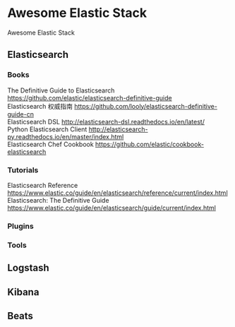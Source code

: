 # Awesome Elastic Stack
Awesome Elastic Stack

## Elasticsearch

### Books
The Definitive Guide to Elasticsearch  https://github.com/elastic/elasticsearch-definitive-guide <br />
Elasticsearch 权威指南  https://github.com/looly/elasticsearch-definitive-guide-cn <br />
Elasticsearch DSL  http://elasticsearch-dsl.readthedocs.io/en/latest/ <br />
Python Elasticsearch Client  http://elasticsearch-py.readthedocs.io/en/master/index.html <br />
Elasticsearch Chef Cookbook  https://github.com/elastic/cookbook-elasticsearch <br />

### Tutorials
Elasticsearch Reference  https://www.elastic.co/guide/en/elasticsearch/reference/current/index.html <br />
Elasticsearch: The Definitive Guide  https://www.elastic.co/guide/en/elasticsearch/guide/current/index.html <br />

### Plugins

### Tools


## Logstash


## Kibana


## Beats
